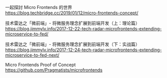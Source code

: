 一起探討 Micro Frontends 的世界
https://blog.techbridge.cc/2019/01/12/micro-frontends-concept/

技术雷达之「微前端」- 将微服务理念扩展到前端开发（上：理论篇）
https://blog.jimmylv.info/2017-12-22-tech-radar-microfrontends-extending-microservice-to-fed/

技术雷达之「微前端」- 将微服务理念扩展到前端开发（下：实战篇）
https://blog.jimmylv.info/2017-12-24-tech-radar-microfrontends-extending-microservice-to-fed-next/

Micro Frontends Proof of Concept
https://github.com/Pragmatists/microfrontends
